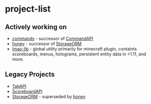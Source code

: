 # project-list
## Actively working on 
* [commands](https://github.com/devrawr/commands) - successor of [CommandAPI](https://github.com/NoSequel/CommandAPI)
* [honey](https://github.com/devrawr/commands) - successor of [StorageORM](https://github.com/NoSequel/StorageORM)
* [lmao-lib](https://github.com/designlmao/lmao-lib) - global utility primarily for minecraft plugin, containts scoreboards, menus, holograms, persistent entity data in <1.11, and more.

## Legacy Projects
* [TabAPI](https://github.com/NoSequel/TabAPI)
* [ScoreboardAPI](https://github.com/NoSequel/ScoreboardAPI)
* [StorageORM](https://github.com/NoSequel/StorageORM) - superseded by [honey](https://github/devrawr.com/commands)
